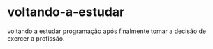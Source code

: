 # voltando-a-estudar
voltando a estudar programação após finalmente tomar a decisão de exercer a profissão.
